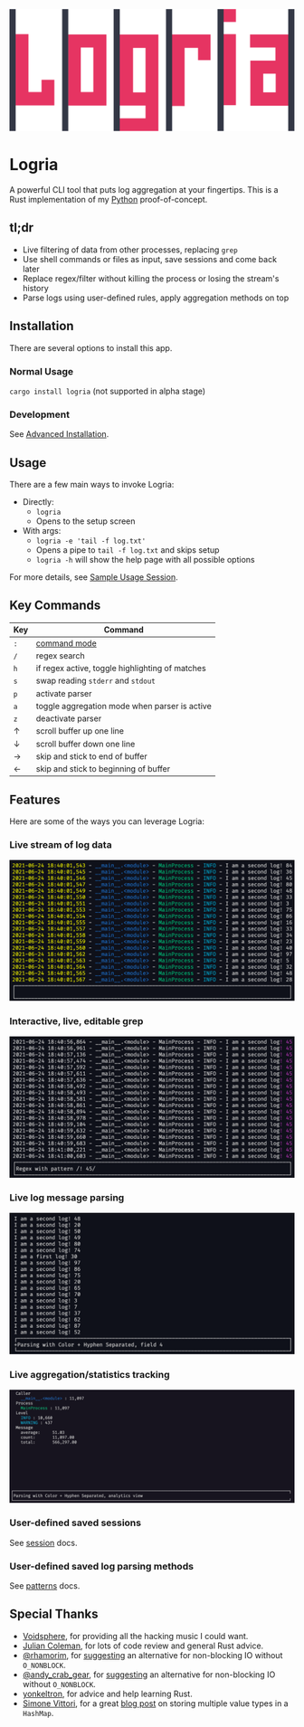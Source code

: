 ![Logria Logo](/resources/branding/logria.svg)

# Logria

A powerful CLI tool that puts log aggregation at your fingertips. This is a Rust implementation of my [Python](https://github.com/ReagentX/Logria-py) proof-of-concept.

## tl;dr

- Live filtering of data from other processes, replacing `grep`
- Use shell commands or files as input, save sessions and come back later
- Replace regex/filter without killing the process or losing the stream's history
- Parse logs using user-defined rules, apply aggregation methods on top

## Installation

There are several options to install this app.

### Normal Usage

`cargo install logria` (not supported in alpha stage)

### Development

See [Advanced Installation](docs/README.md#advanced-installation).

## Usage

There are a few main ways to invoke Logria:

- Directly:
  - `logria`
  - Opens to the setup screen
- With args:
  - `logria -e 'tail -f log.txt'`
  - Opens a pipe to `tail -f log.txt` and skips setup
  - `logria -h` will show the help page with all possible options

For more details, see [Sample Usage Session](docs/README.md#sample-usage-session).

## Key Commands

| Key | Command |
|--|--|
| `:` | [command mode](docs/commands.md) |
| `/` | regex search |
| `h` | if regex active, toggle highlighting of matches |
| `s` | swap reading `stderr` and `stdout` |
| `p` | activate parser |
| `a` | toggle aggregation mode when parser is active |
| `z` | deactivate parser |
| ↑ | scroll buffer up one line |
| ↓ | scroll buffer down one line |
| → | skip and stick to end of buffer |
| ← | skip and stick to beginning of buffer |

## Features

Here are some of the ways you can leverage Logria:

### Live stream of log data

![logria](/resources/screenshots/logria.png)

### Interactive, live, editable grep

![regex](/resources/screenshots/regex.png)

### Live log message parsing

![parser](/resources/screenshots/parser.png)

### Live aggregation/statistics tracking

![aggregation](/resources/screenshots/aggregation.png)

### User-defined saved sessions

See [session](/docs/sessions.md) docs.

### User-defined saved log parsing methods

See [patterns](/docs/patterns.md) docs.

## Special Thanks

- [Voidsphere](https://voidsphere.bandcamp.com), for providing all the hacking music I could want.
- [Julian Coleman](https://github.com/juliancoleman/), for lots of code review and general Rust advice.
- [@rhamorim](https://twitter.com/rhamorim), for [suggesting](https://twitter.com/rhamorim/status/1333856615624306692) an alternative for non-blocking IO without `O_NONBLOCK`.
- [@andy_crab_gear](https://twitter.com/andy_crab_gear), for [suggesting](https://twitter.com/andy_crab_gear/status/1333866079555239936) an alternative for non-blocking IO without `O_NONBLOCK`.
- [yonkeltron](https://github.com/yonkeltron), for advice and help learning Rust.
- [Simone Vittori](https://www.simonewebdesign.it), for a great [blog post](https://www.simonewebdesign.it/rust-hashmap-insert-values-multiple-types/) on storing multiple value types in a `HashMap`.
